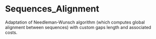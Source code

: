 # Sequences_Alignment
Adaptation of Needleman-Wunsch algorithm (which computes global alignment between sequences) with custom gaps length and associated costs. 
